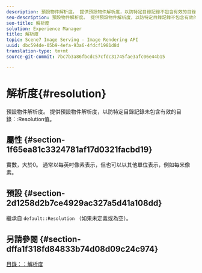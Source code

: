 ```yaml
---
description: 預設物件解析度。 提供預設物件解析度，以防特定目錄記錄不包含有效的目錄解析度值。
seo-description: 預設物件解析度。 提供預設物件解析度，以防特定目錄記錄不包含有效的目錄解析度值。
seo-title: 解析度
solution: Experience Manager
title: 解析度
topic: Scene7 Image Serving - Image Rendering API
uuid: dbc594de-05b9-4efa-93a6-4fdcf1981d8d
translation-type: tm+mt
source-git-commit: 7bc7b3a86fbcdc57cfdc31745fae3afc06e44b15

---
```



# 解析度{#resolution}

預設物件解析度。 提供預設物件解析度，以防特定目錄記錄未包含有效的目錄：:Resolution值。

## 屬性 {#section-1f65ea81c3324781af17d0321facbd19}

實數，大於0。 通常以每英吋像素表示，但也可以以其他單位表示，例如每米像素。

## 預設 {#section-2d1258d2b7ce4929ac327a5d41a108dd}

繼承自 `default::Resolution` （如果未定義或為空）。

## 另請參閱 {#section-dffa1f318fd84833b74d08d09c24c974}

[目錄：：解析度](../../../../../is-api/image-catalog/image-serving-api-ref/c-image-catalog-reference/c-image-svg-data-reference/c-image-data-reference/r-resolution-cat.md#reference-de489f5f36b64bd0831749546f8728e1)
